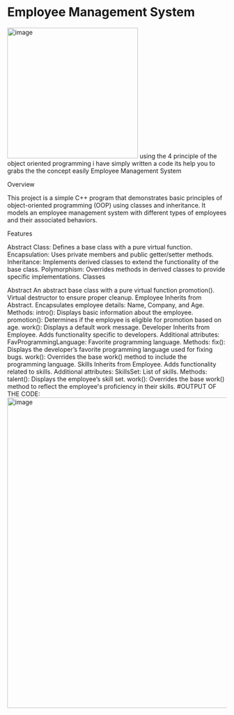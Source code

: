 # Employee Management System
<img src="https://github.com/user-attachments/assets/b111db22-2f1f-4cef-b3c8-615e8770ea79" alt="image" width="300"/>
using the 4 principle of the object oriented programming i have simply written a code its help you to grabs the the concept easily
Employee Management System

Overview

This project is a simple C++ program that demonstrates basic principles of object-oriented programming (OOP) using classes and inheritance. It models an employee management system with different types of employees and their associated behaviors.

Features

Abstract Class: Defines a base class with a pure virtual function.
Encapsulation: Uses private members and public getter/setter methods.
Inheritance: Implements derived classes to extend the functionality of the base class.
Polymorphism: Overrides methods in derived classes to provide specific implementations.
Classes

Abstract
An abstract base class with a pure virtual function promotion().
Virtual destructor to ensure proper cleanup.
Employee
Inherits from Abstract.
Encapsulates employee details: Name, Company, and Age.
Methods:
intro(): Displays basic information about the employee.
promotion(): Determines if the employee is eligible for promotion based on age.
work(): Displays a default work message.
Developer
Inherits from Employee.
Adds functionality specific to developers.
Additional attributes:
FavProgrammingLanguage: Favorite programming language.
Methods:
fix(): Displays the developer’s favorite programming language used for fixing bugs.
work(): Overrides the base work() method to include the programming language.
Skills
Inherits from Employee.
Adds functionality related to skills.
Additional attributes:
SkillsSet: List of skills.
Methods:
talent(): Displays the employee’s skill set.
work(): Overrides the base work() method to reflect the employee's proficiency in their skills.
#OUTPUT OF THE CODE:
<img width="713" alt="image" src="https://github.com/user-attachments/assets/d8082b6d-909c-41ae-b87f-5d674dcc525a">

